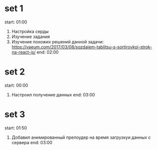 # set 1
start: 01:00
1) Настройка серды
2) Изучение задания
3) Изучение похожих решений данной задачи:
https://vaeum.com/2017/03/08/sozdaiem-tablitsu-s-sortirovkoi-strok-na-react-js/
end: 02:00

# set 2
start: 00:00
1) Настроил получение данных
end: 03:00

# set 3
start: 01:50
1) Добавил анимированный прелоудер на время загрузкуи данных с сервера
end: 03:00